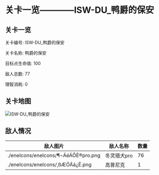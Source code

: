 # 关卡一览————ISW-DU_鸭爵的保安


## 关卡一览

关卡编号: ISW-DU_鸭爵的保安

关卡名称: 鸭爵的保安

目标点生命值: 100

敌人总数: 77

理智消耗: 0


## 关卡地图
![ISW-DU_鸭爵的保安](./oprMap/ISW-DU_鸭爵的保安.png)

## 敌人情况

| 敌人图片 | 敌人名称 | 数量  |
|---------|-----|-----|
| ./eneIcons/eneIcons/¶¬ÁéÁÔÈ®pro.png| 冬灵猎犬pro  |   76  |
| ./eneIcons/eneIcons/¸ßÆÕÄá¿Ë.png| 高普尼克  |   1  |
